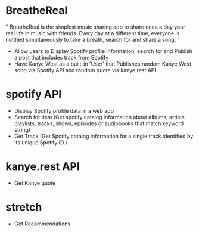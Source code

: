 # BreatheReal
" BreatheReal is the simplest music sharing app to share once a day your real life in music with friends.
Every day at a different time, everyone is notified simultaneously to take a breath, search for and share a song. " 

- Allow users to Display Spotify profile information, search for and Publish a post that includes track from Spotify 
- Have Kanye West as a built-in 'User' that Publishes random Kanye West song via Spotify API and random quote via kanye.rest API 

# spotify API 
- Display Spotify profile data in a web app
- Search for item (Get spotify catalog information about albums, artists, playlists, tracks, shows, episodes or audiobooks that match keyword string)
- Get Track (Get Spotify catalog information for a single track identified by its unique Spotify ID.)

# kanye.rest API
- Get Kanye quote

# stretch
- Get Recommendations  
